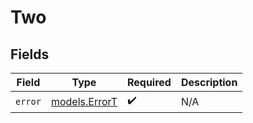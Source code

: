 # Two


## Fields

| Field                                | Type                                 | Required                             | Description                          |
| ------------------------------------ | ------------------------------------ | ------------------------------------ | ------------------------------------ |
| `error`                              | [models.ErrorT](../models/errort.md) | :heavy_check_mark:                   | N/A                                  |